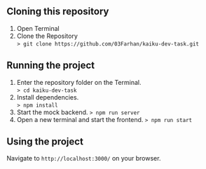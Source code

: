## Cloning this repository

1. Open Terminal
2. Clone the Repository  
   `> git clone https://github.com/03Farhan/kaiku-dev-task.git`

## Running the project

1. Enter the repository folder on the Terminal.  
   `> cd kaiku-dev-task`
2. Install dependencies.  
   `> npm install`
3. Start the mock backend.
   `> npm run server`
4. Open a new terminal and start the frontend.
   `> npm run start`

## Using the project

Navigate to `http://localhost:3000/` on your browser.
